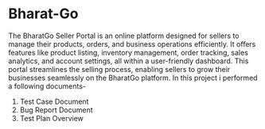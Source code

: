 # Bharat-Go
The BharatGo Seller Portal is an online platform designed for sellers to manage their products, orders, and business operations efficiently. It offers features like product listing, inventory management, order tracking, sales analytics, and account settings, all within a user-friendly dashboard.
This portal streamlines the selling process, enabling sellers to grow their businesses seamlessly on the BharatGo platform.
In this project i performed a following documents-
1. Test Case Document
2. Bug Report Document
3. Test Plan Overview
